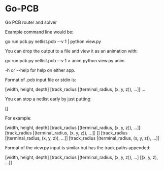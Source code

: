 Go-PCB
======

Go PCB router and solver

Example command line would be:

go run pcb.py netlist.pcb --v 1 | python view.py

You can drop the output to a file and view it as an animation with:

go run pcb.py netlist.pcb --v 1 > anim
python view.py anim

-h or --help for help on either app.

Format of .pcb input file or stdin is:

[width, height, depth] [track_radius [(terminal_radius, (x, y, z)), ...]] ...

You can stop a netlist early by just putting:

[]

For example:

[width, height, depth]
[track_radius [(terminal_radius, (x, y, z)), ...]]
[track_radius [(terminal_radius, (x, y, z)), ...]]
[]
[track_radius [(terminal_radius, (x, y, z)), ...]]
[track_radius [(terminal_radius, (x, y, z)), ...]]

Format of the view.py input is similar but has the track paths appended:

[width, height, depth]
[track_radius [(terminal_radius, (x, y, z)), ...]
[(x, y, z), ...]]
